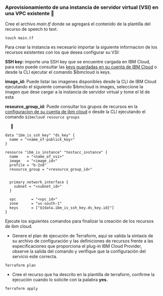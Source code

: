### Aprovisionamiento de una instancia de servidor virtual (VSI) en una VPC existente 📌

Cree el archivo _main.tf_ donde se agregará el contenido de la plantilla del recurso de speech to text. 

```
touch main.tf
```

Para crear la instancia es necesario importar la siguiente informacion de los recursos existentes con los que desea configurar su VSI:

**SSH key:** 
importe una SSH key que se encuentre cargada en IBM Cloud, para esto puede consultar las [keys guardadas en su cuenta de IBM Cloud](https://cloud.ibm.com/vpc/compute/sshKeys) o desde la CLI ejecutar el comando $ibmcloud is keys.

**image_id:**
Puede listar las imagenes disponibles desde la CLI de IBM Cloud ejecutando el siguiente comando $ibmcloud is images, seleccione la imagen que dese cargar a la instancia de servidor virtual y tome el Id de esta

**resource_group_id:**
Puede consultar los grupos de recursos en la [configuracion de su cuenta de ibm cloud](https://cloud.ibm.com/account/resource-groups) o desde la CLI ejecutando el comando ```$ibmcloud resource groups```

 
 📄
```
data "ibm_is_ssh_key" "ds_key" {
  name = "<name_of-publick_key>"
}

resource "ibm_is_instance" "testacc_instance" {
  name    = "<name_of_vsi>"
  image   = "<image_id>"
  profile = "b-2x8"
  resource_group = "<resource_group_id>"


  primary_network_interface {
    subnet = "<subnet_id>"
  }

  vpc       = "<vpc_id>"
  zone      = "us-south-1"
  keys      = ["${data.ibm_is_ssh_key.ds_key.id}"]
}
```

Ejecute los siguientes comandos para finalizar la creación de los recursos de ibm cloud.

* Genere el plan de ejecución de Terraform, aquí se valida la sintaxis de su archivo de configuración y las definiciones de recursos frente a las especificaciones que proporciona el plug-in IBM Cloud Provider, observe la salida del comando y verifique que la configuración del servicio este correcta.

```
Terraform plan
```

* Cree el recurso que ha descrito en la plantilla de terraform, confirme la ejecución cuando lo solicite con la palabra **yes.**

```
Terraform apply
```
